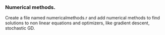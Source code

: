 ### Numerical methods.

Create a file named numericalmethods.r and add numerical methods to find solutions to non linear equations and optimizers, like gradient descent, stochastic GD.